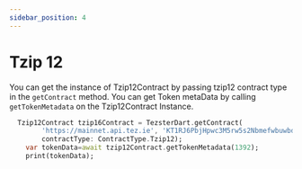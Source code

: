 ```yaml
---
sidebar_position: 4
---
```


# Tzip 12
You can get the instance of Tzip12Contract by passing tzip12 contract type in the `getContract` method.
You can get Token metaData by calling `getTokenMetadata` on the Tzip12Contract Instance.
```dart
  Tzip12Contract tzip16Contract = TezsterDart.getContract(
        'https://mainnet.api.tez.ie', 'KT1RJ6PbjHpwc3M5rw5s2Nbmefwbuwbdxton',
        contractType: ContractType.Tzip12);
    var tokenData=await tzip12Contract.getTokenMetadata(1392);
    print(tokenData);
```

